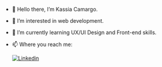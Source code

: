 - 👋 Hello there, I’m Kassia Camargo.
- 👀 I’m interested in web development.
- 🌱 I’m currently learning UX/UI Design and Front-end skills.
- 📫 Where you reach me:

  [![Linkedin](https://img.shields.io/badge/LinkedIn-0077B5?style=for-the-badge&logo=linkedin&logoColor=white&link=https://www.linkedin.com/in/vinicius-granatto-7979791b0/)](https://www.linkedin.com/in/kassiakmcamargo/)
